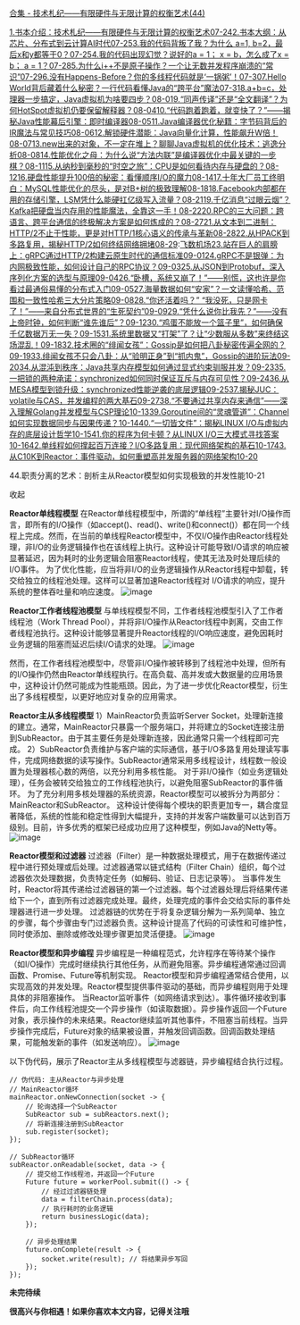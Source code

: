 [合集 - 技术札纪——有限硬件与无限计算的权衡艺术(44)](https://github.com)

[1.书本介绍：技术札纪——有限硬件与无限计算的权衡艺术07-24](https://github.com/poemyang/p/19002322)[2.书本大纲：从芯片、分布式到云计算AI时代07-25](https://github.com/poemyang/p/19004265)[3.我的代码背叛了我？为什么 a=1, b=2，最后x和y都等于0？07-25](https://github.com/poemyang/p/19004704)[4.我的代码出现幻觉？说好的a = 1； x = b，怎么成了x = b； a = 1？07-28](https://github.com/poemyang/p/19008983)[5.为什么i++不是原子操作？一个让无数并发程序崩溃的“常识”07-29](https://github.com/poemyang/p/19010948)[6.没有Happens-Before？你的多线程代码就是‘一锅粥’！07-30](https://github.com/poemyang/p/19012883)[7.Hello World背后藏着什么秘密？一行代码看懂Java的“跨平台”魔法07-31](https://github.com/poemyang/p/19014740)[8.a+b=c，处理器一步搞定，Java虚拟机为啥要四步？08-01](https://github.com/poemyang/p/19016482)[9.“同声传译”还是“全文翻译”？为何HotSpot虚拟机仍要保留解释器？08-04](https://github.com/poemyang/p/19020937)[10.“代码跑着跑着，就变快了？”——揭秘Java性能幕后引擎：即时编译器08-05](https://github.com/poemyang/p/19022518)[11.Java编译器优化秘籍：字节码背后的IR魔法与常见技巧08-06](https://github.com/poemyang/p/19024509)[12.解锁硬件潜能：Java向量化计算，性能飙升W倍！08-07](https://github.com/poemyang/p/19026352)[13.new出来的对象，不一定在堆上？聊聊Java虚拟机的优化技术：逃逸分析08-08](https://github.com/poemyang/p/19027777)[14.性能优化之母：为什么说“方法内联”是编译器优化中最关键的一步棋？08-11](https://github.com/poemyang/p/19031406)[15.从纳秒到毫秒的“时空之旅”：CPU是如何看待内存与硬盘的？08-12](https://github.com/poemyang/p/19033086)[16.硬盘性能提升100倍的秘密：看懂顺序I/O的魔力08-14](https://github.com/poemyang/p/19038725)[17.十年大厂员工终明白：MySQL性能优化的尽头，是对B+树的极致理解08-18](https://github.com/poemyang/p/19043960)[18.Facebook内部都在用的存储引擎，LSM凭什么能硬扛亿级写入流量？08-21](https://github.com/poemyang/p/19050442)[19.千亿消息“过眼云烟”？Kafka把硬盘当内存用的性能魔法，全靠这一手！08-22](https://github.com/poemyang/p/19052513)[20.RPC的三大问题：跨语言、跨平台通信的终极解决方案是如何炼成的？08-27](https://github.com/poemyang/p/19060527)[21.从文本到二进制：HTTP/2不止于性能，更是对HTTP/1核心语义的传承与革新08-28](https://github.com/poemyang/p/19061836)[22.从HPACK到多路复用，揭秘HTTP/2如何终结网络拥堵08-29](https://github.com/poemyang/p/19063734):[飞数机场](https://ze16.com)[23.站在巨人的肩膀上：gRPC通过HTTP/2构建云原生时代的通信标准09-01](https://github.com/poemyang/p/19068100)[24.gRPC不是银弹：为内网极致性能，如何设计自己的RPC协议？09-03](https://github.com/poemyang/p/19071487)[25.从JSON到Protobuf，深入序列化方案的选型与原理09-04](https://github.com/poemyang/p/19073206)[26.“卧槽，系统又崩了！”——别慌，这也许是你看过最通俗易懂的分布式入门09-05](https://github.com/poemyang/p/19074847)[27.海量数据如何“安家”？一文读懂哈希、范围和一致性哈希三大分片策略09-08](https://github.com/poemyang/p/19079520)[28.“你还活着吗？” “我没死，只是网卡了！”——来自分布式世界的“生死契约”09-09](https://github.com/poemyang/p/19082361)[29.“凭什么说你比我先？”——没有上帝时钟，如何判断“谁先谁后”？09-12](https://github.com/poemyang/p/19087563)[30.“鸡蛋不能放一个篮子里”，如何确保千亿数据万无一失？09-15](https://github.com/poemyang/p/19092154)[31.系统里数据又“打架”了？让“少数服从多数”来终结这场混乱！09-18](https://github.com/poemyang/p/19097975)[32.技术圈的“绯闻女孩”：Gossip是如何把八卦秘密传遍全网的？09-19](https://github.com/poemyang/p/19100196)[33.绯闻女孩不只会八卦：从“验明正身”到“抓内鬼”，Gossip的进阶玩法09-20](https://github.com/poemyang/p/19101931)[34.从混沌到秩序：Java共享内存模型如何通过显式约束驯服并发？09-23](https://github.com/poemyang/p/19106679)[35.一把锁的两种承诺：synchronized如何同时保证互斥与内存可见性？09-24](https://github.com/poemyang/p/19108676)[36.从MESA模型到锁升级：synchronized性能逆袭的底层逻辑09-25](https://github.com/poemyang/p/19110705)[37.揭秘JUC：volatile与CAS，并发编程的两大基石09-27](https://github.com/poemyang/p/19114881)[38.“不要通过共享内存来通信”——深入理解Golang并发模型与CSP理论10-13](https://github.com/poemyang/p/19139419)[39.Goroutine间的“灵魂管道”：Channel如何实现数据同步与因果传递？10-14](https://github.com/poemyang/p/19142146)[40.“一切皆文件”：揭秘LINUX I/O与虚拟内存的底层设计哲学10-15](https://github.com/poemyang/p/19143895)[41.你的程序为何卡顿？从LINUX I/O三大模式寻找答案10-16](https://github.com/poemyang/p/19146666)[42.单线程如何撑起百万连接？I/O多路复用：现代网络架构的基石10-17](https://github.com/poemyang/p/19148798)[43.从C10K到Reactor：事件驱动，如何重塑高并发服务器的网络架构10-20](https://github.com/poemyang/p/19153675)

44.职责分离的艺术：剖析主从Reactor模型如何实现极致的并发性能10-21

收起

**Reactor单线程模型**
在Reactor单线程模型中，所谓的“单线程”主要针对I/O操作而言，即所有的I/O操作（如accept()、read()、write()和connect()）都在同一个线程上完成。然而，在当前的单线程Reactor模型中，不仅I/O操作由Reactor线程处理，非I/O的业务逻辑操作也在该线程上执行。这种设计可能导致I/O请求的响应被显著延迟，因为耗时的业务逻辑会阻塞Reactor线程，使其无法及时处理后续的I/O事件。
为了优化性能，应当将非I/O的业务逻辑操作从Reactor线程中卸载，转交给独立的线程池处理。这样可以显著加速Reactor线程对 I/O请求的响应，提升系统的整体吞吐量和响应速度。
![image](https://img2024.cnblogs.com/blog/757914/202510/757914-20251021202150045-979620940.png)

**Reactor工作者线程池模型**
与单线程模型不同，工作者线程池模型引入了工作者线程池（Work Thread Pool），并将非I/O操作从Reactor线程中剥离，交由工作者线程池执行。这种设计能够显著提升Reactor线程的I/O响应速度，避免因耗时业务逻辑的阻塞而延迟后续I/O请求的处理。
![image](https://img2024.cnblogs.com/blog/757914/202510/757914-20251021202214916-76351506.png)

然而，在工作者线程池模型中，尽管非I/O操作被转移到了线程池中处理，但所有的I/O操作仍然由Reactor单线程执行。在高负载、高并发或大数据量的应用场景中，这种设计仍然可能成为性能瓶颈。因此，为了进一步优化Reactor模型，衍生出了多线程模型，以更好地应对复杂的应用需求。

**Reactor主从多线程模型**
1）MainReactor负责监听Server Socket，处理新连接的建立。通常，MainReactor只暴露一个服务端口，并将建立的Socket连接注册到SubReactor。由于其主要任务是处理新连接，因此通常只需一个线程即可完成。
2）SubReactor负责维护与客户端的实际通信，基于I/O多路复用处理读写事件，完成网络数据的读写操作。SubReactor通常采用多线程设计，线程数一般设置为处理器核心数的两倍，以充分利用多核性能。
对于非I/O操作（如业务逻辑处理），任务会被转交给独立的工作线程池执行，以避免阻塞SubReactor的事件循环。
为了充分利用多核处理器的系统资源，Reactor模型可以被拆分为两部分：MainReactor和SubReactor。
这种设计使得每个模块的职责更加专一，耦合度显著降低，系统的性能和稳定性得到大幅提升，支持的并发客户端数量可以达到百万级别。目前，许多优秀的框架已经成功应用了这种模型，例如Java的Netty等。
![image]()

**Reactor模型和过滤器**
过滤器（Filter）是一种数据处理模式，用于在数据传递过程中进行预处理或后处理。过滤器通常以链式结构（Filter Chain）组织，每个过滤器依次处理数据，负责特定任务（如解码、验证、日志记录等）。
当事件发生时，Reactor将其传递给过滤器链的第一个过滤器。每个过滤器处理后将结果传递给下一个，直到所有过滤器完成处理。最终，处理完成的事件会交给实际的事件处理器进行进一步处理。
过滤器链的优势在于将复杂逻辑分解为一系列简单、独立的步骤，每个步骤由专门过滤器负责。这种设计提高了代码的可读性和可维护性，同时使添加、删除或修改处理步骤更加灵活便捷。
![image]()

**Reactor模型和异步编程**
异步编程是一种编程范式，允许程序在等待某个操作（如I/O操作）完成时继续执行其他任务，从而避免阻塞。异步编程通常通过回调函数、Promise、Future等机制实现。
Reactor模型和异步编程通常结合使用，以实现高效的并发处理。Reactor模型提供事件驱动的基础，而异步编程则用于处理具体的非阻塞操作。
当Reactor监听事件（如网络请求到达）。事件循环接收到事件后，向工作线程池提交一个异步操作（如读取数据）。异步操作返回一个Future对象，表示操作的未来结果。Reactor继续监听其他事件，不阻塞当前线程。当异步操作完成后，Future对象的结果被设置，并触发回调函数。回调函数处理结果，可能触发新的事件（如发送响应）。
![image]()

以下伪代码，展示了Reactor主从多线程模型与滤器链，异步编程结合执行过程。

```
// 伪代码: 主从Reactor与异步处理
// MainReactor循环
mainReactor.onNewConnection(socket -> {
    // 轮询选择一个SubReactor
    SubReactor sub = subReactors.next();
    // 将新连接注册到SubReactor
    sub.register(socket);
});

// SubReactor循环
subReactor.onReadable(socket, data -> {
    // 提交给工作线程池，并返回一个Future
    Future future = workerPool.submit(() -> {
        // 经过过滤器链处理
        data = filterChain.process(data);
        // 执行耗时的业务逻辑
        return businessLogic(data);
    });

    // 异步处理结果
    future.onComplete(result -> {
        socket.write(result); // 将结果异步写回
    });
});
```

**未完待续**

**很高兴与你相遇！如果你喜欢本文内容，记得关注哦**
